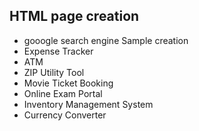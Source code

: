 ## HTML page creation 
* gooogle search engine Sample creation
* Expense Tracker
* ATM
* ZIP Utility Tool
* Movie Ticket Booking
* Online Exam Portal
* Inventory Management System
* Currency Converter
  
  
  


  

